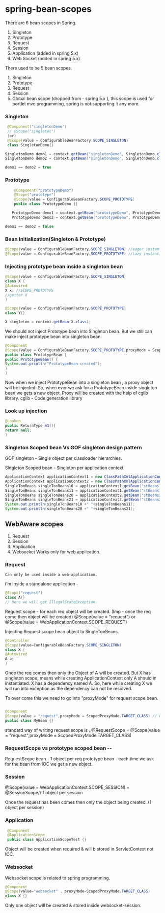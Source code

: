 # spring-bean-scopes

There are 6 bean scopes in Spring.

1. Singleton
2. Prototype
3. Request
4. Session
5. Application (added in spring 5.x)
6. Web Socket (added in spring 5.x)

There used to be 5 bean scopes.

1. Singleton
2. Prototype
3. Request
4. Session
5. Global bean scope (dropped from - spring 5.x ), this scope is used for portlet mvc programming, spring is not supporting it any more.

### Singleton

```java
 @Component("singletonDemo")
 // @Scope("singleton")
 (or)
 @Scope(value = ConfigurableBeanFactory.SCOPE_SINGLETON)
 class SingletonDemo{}

SingletonDemo demo1 = context.getBean("singletonDemo", SingletonDemo.class);
SingletonDemo demo2 = context.getBean("singletonDemo", SingletonDemo.class);

demo1 == demo2 = true
```

### Prototype

```java
    @Component("prototypeDemo")
    @Scope("prototype")
    @Scope(value = ConfigurableBeanFactory.SCOPE_PROTOTYPE)
    public class PrototypeDemo {}

   PrototypeDemo demo1 = context.getBean("prototypeDemo", PrototypeDemo.class);
   PrototypeDemo demo2 = context.getBean("prototypeDemo", PrototypeDemo.class);

demo1 == demo2 = false
```

### Bean Initialization(Singleton & Prototype)

```java
@Scope(value = ConfigurableBeanFactory.SCOPE_SINGLETON) //eager instantiation ()
@Scope(value = ConfigurableBeanFactory.SCOPE_PROTOTYPE) //lazy instantiation
```

### Injecting prototype bean inside a singleton bean

```java
@Scope(value = ConfigurableBeanFactory.SCOPE_SINGLETON)
class X {
@Autowired
X x; //SCOPE_PROTOTYPE
//getter X
}

@Scope(value = ConfigurableBeanFactory.SCOPE_PROTOTYPE)
class Y{}

X singleton = context.getBean(X.class);
```

We should not inject Prototype bean into Singleton bean.
But we still can make inject prototype bean into singleton bean.

```java
@Component
@Scope(value = ConfigurableBeanFactory.SCOPE_PROTOTYPE,proxyMode = ScopedProxyMode.TARGET_CLASS)
public class PrototypeBean {
public PrototypeBean() {
System.out.println("PrototypeBean created");
}
}
```

Now when we inject PrototypeBean into a singleton bean , a proxy object will be injected. So, when ever we ask for a PrototypeBean inside singleton bean we gets a new object.
Proxy will be created with the help of cglib library.
cglib - Code generation library

### Look up injection

```java
@Lookup
public ReturnType m1(){
return null;
}
```

### Singleton Scoped bean Vs GOF singleton design pattern

GOF singleton - Single object per classloader hierarchies.

Singleton Scoped bean - Singleton per application context

```java
ApplicationContext applicationContext1 = new ClassPathXmlApplicationContext("application-context.xml");
ApplicationContext applicationContext2 = new ClassPathXmlApplicationContext("application-context2.xml");
SingleTonBeans singleTonBeans10 = applicationContext1.getBean("stBeans1", SingleTonBeans.class);
SingleTonBeans singleTonBeans11 = applicationContext1.getBean("stBeans1", SingleTonBeans.class);
SingleTonBeans singleTonBeans20 = applicationContext2.getBean("stBeans2", SingleTonBeans.class);
SingleTonBeans singleTonBeans21 = applicationContext2.getBean("stBeans2", SingleTonBeans.class);
System.out.println(singleTonBeans10 +" "+singleTonBeans11);
System.out.println(singleTonBeans20 +" "+singleTonBeans21);
```

## WebAware scopes

1. Request
2. Session
3. Application
4. Websocket
   Works only for web application.

### Request

    Can only be used inside a web-application.

i'm inside a standalone application -

```java
@Scope("request")
class A{}
// Here we will get IllegalStateException.
```

Request scope - for each req object will be created. (Imp - once the req come then object will be created)
@Scope(value = "request")
or
@Scope(value = WebApplicationContext.SCOPE_REQUEST)

Injecting Request scope bean object to SingleTonBeans.

```java
@Controller
@Scope(value=ConfigurableBeanFactory.SCOPE_SINGLETON)
class X {
@Autowired
A a;
}
```

Once the req comes then only the Object of A will be created.
But X has singleton scope, means while creating ApplicationContext only A should in instantiated.
X has a dependency named A.
So, here while creating X we will run into exception as the dependency can not be resolved.

To over come this we need to go into "proxyMode" for request scope bean.

```java

@Component
@Scope(value = "request",proxyMode = ScopedProxyMode.TARGET_CLASS) // with each req a new Object will be created for the bean
public class MyBean {}
```

standard way of writing request scope is .
@RequestScope = @Scope(value = "request",proxyMode = ScopedProxyMode.TARGET_CLASS)

### RequestScope vs prototype scoped bean --

RequestScope bean - 1 object per req
prototype bean - each time we ask for the bean from IOC we get a new object.

### Session

@Scope(value = WebApplicationContext.SCOPE_SESSION) = @SessionScope// 1 object per session

Once the request has been comes then only the object being created. (1 object per session)

### Application

```java
 @Component
 @ApplicationScope
 public class ApplicationScopeTest {}
```

Object will be created when required & will b stored in ServletContext not IOC.

### Websocket

Websocket scope is related to spring programming.

```java
@Component
@Scope(value="websocket" , proxyMode=ScopedProxyMode.TARGET_CLASS)
class X {}
```

Only one object will be created & stored inside websocket-session.

